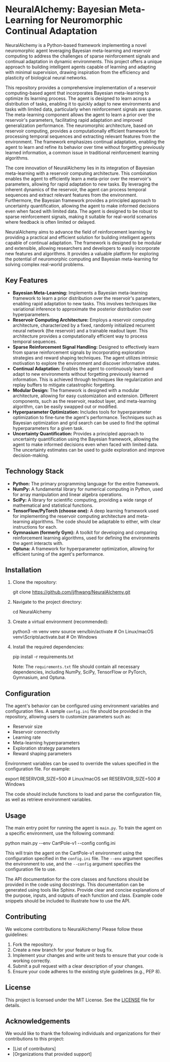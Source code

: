 # NeuralAlchemy: Bayesian Meta-Learning for Neuromorphic Continual Adaptation

NeuralAlchemy is a Python-based framework implementing a novel neuromorphic agent leveraging Bayesian meta-learning and reservoir computing to address the challenges of sparse reinforcement signals and continual adaptation in dynamic environments. This project offers a unique approach to building intelligent agents capable of learning and adapting with minimal supervision, drawing inspiration from the efficiency and plasticity of biological neural networks.

This repository provides a comprehensive implementation of a reservoir computing-based agent that incorporates Bayesian meta-learning to optimize its learning process. The agent is designed to learn across a distribution of tasks, enabling it to quickly adapt to new environments and tasks with limited data, particularly when reinforcement signals are sparse. The meta-learning component allows the agent to learn a prior over the reservoir's parameters, facilitating rapid adaptation and improved generalization performance. The neuromorphic architecture, based on reservoir computing, provides a computationally efficient framework for processing temporal sequences and extracting relevant features from the environment. The framework emphasizes continual adaptation, enabling the agent to learn and refine its behavior over time without forgetting previously learned information, a common issue in traditional reinforcement learning algorithms.

The core innovation of NeuralAlchemy lies in its integration of Bayesian meta-learning with a reservoir computing architecture. This combination enables the agent to efficiently learn a meta-prior over the reservoir's parameters, allowing for rapid adaptation to new tasks. By leveraging the inherent dynamics of the reservoir, the agent can process temporal sequences and extract relevant features from the environment. Furthermore, the Bayesian framework provides a principled approach to uncertainty quantification, allowing the agent to make informed decisions even when faced with limited data. The agent is designed to be robust to sparse reinforcement signals, making it suitable for real-world scenarios where feedback is often limited or delayed.

NeuralAlchemy aims to advance the field of reinforcement learning by providing a practical and efficient solution for building intelligent agents capable of continual adaptation. The framework is designed to be modular and extensible, allowing researchers and developers to easily incorporate new features and algorithms. It provides a valuable platform for exploring the potential of neuromorphic computing and Bayesian meta-learning for solving complex real-world problems.

## Key Features

*   **Bayesian Meta-Learning:** Implements a Bayesian meta-learning framework to learn a prior distribution over the reservoir's parameters, enabling rapid adaptation to new tasks. This involves techniques like variational inference to approximate the posterior distribution over hyperparameters.
*   **Reservoir Computing Architecture:** Employs a reservoir computing architecture, characterized by a fixed, randomly initialized recurrent neural network (the reservoir) and a trainable readout layer. This architecture provides a computationally efficient way to process temporal sequences.
*   **Sparse Reinforcement Signal Handling:** Designed to effectively learn from sparse reinforcement signals by incorporating exploration strategies and reward shaping techniques. The agent utilizes intrinsic motivation to explore the environment and discover informative states.
*   **Continual Adaptation:** Enables the agent to continuously learn and adapt to new environments without forgetting previously learned information. This is achieved through techniques like regularization and replay buffers to mitigate catastrophic forgetting.
*   **Modular Design:** The framework is designed with a modular architecture, allowing for easy customization and extension. Different components, such as the reservoir, readout layer, and meta-learning algorithm, can be easily swapped out or modified.
*   **Hyperparameter Optimization:** Includes tools for hyperparameter optimization to fine-tune the agent's performance. Techniques such as Bayesian optimization and grid search can be used to find the optimal hyperparameters for a given task.
*   **Uncertainty Quantification:** Provides a principled approach to uncertainty quantification using the Bayesian framework, allowing the agent to make informed decisions even when faced with limited data. The uncertainty estimates can be used to guide exploration and improve decision-making.

## Technology Stack

*   **Python:** The primary programming language for the entire framework.
*   **NumPy:** A fundamental library for numerical computing in Python, used for array manipulation and linear algebra operations.
*   **SciPy:** A library for scientific computing, providing a wide range of mathematical and statistical functions.
*   **TensorFlow/PyTorch (choose one):** A deep learning framework used for implementing the reservoir computing architecture and meta-learning algorithms. The code should be adaptable to either, with clear instructions for each.
*   **Gymnasium (formerly Gym):** A toolkit for developing and comparing reinforcement learning algorithms, used for defining the environments the agent interacts with.
*   **Optuna:** A framework for hyperparameter optimization, allowing for efficient tuning of the agent's performance.

## Installation

1.  Clone the repository:

    git clone https://github.com/jjfhwang/NeuralAlchemy.git

2.  Navigate to the project directory:

    cd NeuralAlchemy

3.  Create a virtual environment (recommended):

    python3 -m venv venv
    source venv/bin/activate  # On Linux/macOS
    venv\Scripts\activate.bat  # On Windows

4.  Install the required dependencies:

    pip install -r requirements.txt

    Note: The `requirements.txt` file should contain all necessary dependencies, including NumPy, SciPy, TensorFlow or PyTorch, Gymnasium, and Optuna.

## Configuration

The agent's behavior can be configured using environment variables and configuration files. A sample `config.ini` file should be provided in the repository, allowing users to customize parameters such as:

*   Reservoir size
*   Reservoir connectivity
*   Learning rate
*   Meta-learning hyperparameters
*   Exploration strategy parameters
*   Reward shaping parameters

Environment variables can be used to override the values specified in the configuration file. For example:

export RESERVOIR_SIZE=500 # Linux/macOS
set RESERVOIR_SIZE=500 # Windows

The code should include functions to load and parse the configuration file, as well as retrieve environment variables.

## Usage

The main entry point for running the agent is `main.py`. To train the agent on a specific environment, use the following command:

python main.py --env CartPole-v1 --config config.ini

This will train the agent on the CartPole-v1 environment using the configuration specified in the `config.ini` file. The `--env` argument specifies the environment to use, and the `--config` argument specifies the configuration file to use.

The API documentation for the core classes and functions should be provided in the code using docstrings. This documentation can be generated using tools like Sphinx. Provide clear and concise explanations of the purpose, inputs, and outputs of each function and class. Example code snippets should be included to illustrate how to use the API.

## Contributing

We welcome contributions to NeuralAlchemy! Please follow these guidelines:

1.  Fork the repository.
2.  Create a new branch for your feature or bug fix.
3.  Implement your changes and write unit tests to ensure that your code is working correctly.
4.  Submit a pull request with a clear description of your changes.
5.  Ensure your code adheres to the existing style guidelines (e.g., PEP 8).

## License

This project is licensed under the MIT License. See the [LICENSE](https://github.com/jjfhwang/NeuralAlchemy/blob/main/LICENSE) file for details.

## Acknowledgements

We would like to thank the following individuals and organizations for their contributions to this project:

*   [List of contributors]
*   [Organizations that provided support]